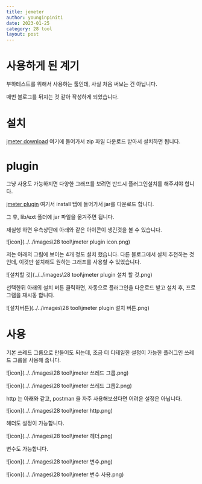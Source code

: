 ```yaml
---
title: jemeter
author: younginpiniti
date: 2023-01-25
category: 28 tool
layout: post
---
```


# 사용하게 된 계기

부하테스트를 위해서 사용하는 툴인데,
사실 처음 써보는 건 아닙니다.

매번 블로그를 뒤지는 것 같아 작성하게 되었습니다.

# 설치

[jmeter download](https://jmeter.apache.org/download_jmeter.cgi) 여기에 들어가서 zip 파일 다운로드 받아서 설치하면 됩니다.

# plugin

그냥 사용도 가능하지면 다양한 그래프를 보려면 반드시 플러그인설치를 해주셔야 합니다.

[jmeter plugin](https://jmeter-plugins.org/install/Install/) 여기서 install 탭에 들어가서 jar를 다운로드 합니다.

그 후, lib/ext 폴더에 jar 파일을 옮겨주면 됩니다.

재실행 하면 우측상단에 아래와 같은 아이콘이 생긴것을 볼 수 있습니다.

![icon](../../images\28 tool\jmeter plugin icon.png)

저는 아래의 그림에 보이는 4개 정도 설치 했습니다.
다른 블로그에서 설치 추천하는 것인데, 이것만 설치해도 원하는 그래프를 사용할 수 있었습니다.

![설치할 것](../../images\28 tool\jmeter plugin 설치 할 것.png)

선택한뒤 아래의 설치 버튼 클릭하면, 자동으로 플러그인을 다운로드 받고 설치 후, 프로그램을 재시동 합니다.

![설치버튼](../../images\28 tool\jmeter plugin 설치 버튼.png)

# 사용

기본 쓰레드 그룹으로 만들어도 되는데, 조금 더 디테일한 설정이 가능한 플러그인 쓰레드 그룹을 사용해 줍니다.

![icon](../../images\28 tool\jmeter 쓰레드 그룹.png)

![icon](../../images\28 tool\jmeter 쓰레드 그룹2.png)

http 는 아래와 같고, postman 을 자주 사용해보셨다면 어려운 설정은 아닙니다.

![icon](../../images\28 tool\jmeter http.png)

헤더도 설정이 가능합니다.

![icon](../../images\28 tool\jmeter 헤더.png)

변수도 가능합니다.

![icon](../../images\28 tool\jmeter 변수.png)

![icon](../../images\28 tool\jmeter 변수 사용.png)